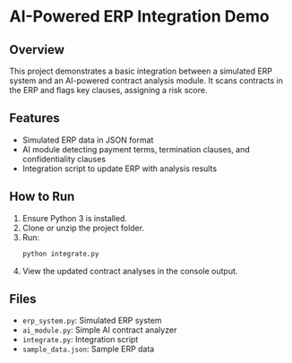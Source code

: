 
# AI-Powered ERP Integration Demo

## Overview
This project demonstrates a basic integration between a simulated ERP system and an AI-powered contract analysis module.
It scans contracts in the ERP and flags key clauses, assigning a risk score.

## Features
- Simulated ERP data in JSON format
- AI module detecting payment terms, termination clauses, and confidentiality clauses
- Integration script to update ERP with analysis results

## How to Run
1. Ensure Python 3 is installed.
2. Clone or unzip the project folder.
3. Run:
   ```bash
   python integrate.py
   ```
4. View the updated contract analyses in the console output.

## Files
- `erp_system.py`: Simulated ERP system
- `ai_module.py`: Simple AI contract analyzer
- `integrate.py`: Integration script
- `sample_data.json`: Sample ERP data
